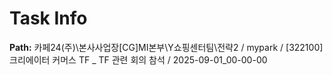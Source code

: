 # Task Info

**Path:** 카페24(주)\본사사업장\[CG]MI본부\Y쇼핑센터팀\전략2 / mypark / [322100] 크리에이터 커머스 TF _ TF 관련 회의 참석 / 2025-09-01_00-00-00

